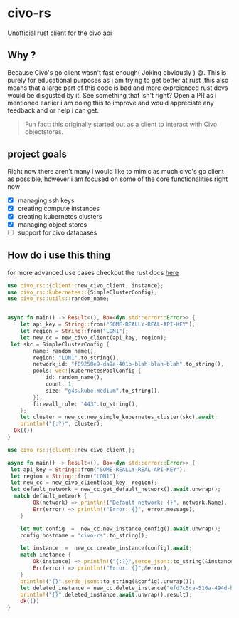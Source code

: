# civo-rs
Unofficial rust client for the civo api

## Why ? 
Because Civo's go client wasn't fast enough( Joking obviously ) 😅. This is purely for educational purposes as i am trying to get better at rust ,this also means that a large part of this code is bad and more expreienced rust devs would be disgusted by it. See something that isn't right? Open a PR as i mentioned earlier i am doing this to improve and would appreciate any feedback and or help i can get. 

> Fun fact: this originally started out as a client to interact with Civo objectstores.

## project goals 

Right now there aren't many i would like to mimic as much civo's go client as possible, however i am focused on some of the core functionalities right now 

- [x] managing ssh keys
- [x] creating compute instances 
- [x] creating kubernetes clusters
- [x] managing object stores 
- [ ] support for civo databases

## How do i use this thing
for more advanced use cases checkout the rust docs [here]()
```rust 
use civo_rs::{client::new_civo_client, instance};
use civo_rs::kubernetes::{SimpleClusterConfig};
use civo_rs::utils::random_name;


async fn main() -> Result<(), Box<dyn std::error::Error>> {
    let api_key = String::from("SOME-REALLY-REAL-API-KEY");
    let region = String::from("LON1");
    let new_cc = new_civo_client(api_key, region);
 let skc = SimpleClusterConfig {
        name: random_name(),
        region: "LON1".to_string(),
        network_id: "f89250e9-da9a-401b-blah-blah-blah".to_string(),
        pools: vec![KubernetesPoolConfig {
            id: random_name(),
            count: 1,
            size: "g4s.kube.medium".to_string(),
        }],
        firewall_rule: "443".to_string(),
    };
    let cluster = new_cc.new_simple_kubernetes_cluster(skc).await;
    println!("{:?}", cluster);
  Ok(())
}
```

```rust
use civo_rs::{client::new_civo_client,};

async fn main() -> Result<(), Box<dyn std::error::Error>> {
 let api_key = String::from("SOME-REALLY-REAL-API-KEY");
 let region = String::from("LON1");
 let new_cc = new_civo_client(api_key, region);
 let default_network = new_cc.get_default_network().await.unwrap();
  match default_network {
        Ok(network) => println!("Default network: {}", network.Name),
        Err(error) => println!("Error: {}", error.message),
    }

    let mut config  =  new_cc.new_instance_config().await.unwrap();
    config.hostname = "civo-rs".to_string();

    let instance  =  new_cc.create_instance(config).await;
    match instance {
        Ok(instance) => println!("{:?}",serde_json::to_string(&instance)),
        Err(error) => println!("Error: {}",&error),
    }
    println!("{}",serde_json::to_string(&config).unwrap());
    let deleted_instance = new_cc.delete_instance("efd7c5ca-516a-494d-b8ac-8eabbc215fef");
    println!("{}",deleted_instance.await.unwrap().result);
    Ok(())
}
```




